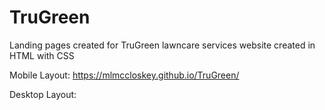 # TruGreen
Landing pages created for TruGreen lawncare services website created in HTML with CSS

Mobile Layout: https://mlmccloskey.github.io/TruGreen/

Desktop Layout: 
